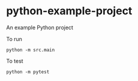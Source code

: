 # python-example-project

An example Python project

To run

```
python -m src.main
```

To test

```
python -m pytest
```